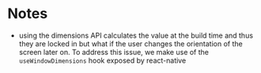 # Notes

- using the dimensions API calculates the value at the build time and thus they
  are locked in but what if the user changes the orientation of the screen later on.
  To address this issue, we make use of the `useWindowDimensions` hook exposed by react-native